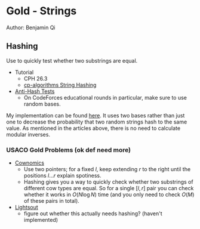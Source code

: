 # Gold - Strings

Author: Benjamin Qi

## Hashing

Use to quickly test whether two substrings are equal.

 - Tutorial 
   - CPH 26.3
   - [cp-algorithms String Hashing](https://cp-algorithms.com/string/string-hashing.html)
 - [Anti-Hash Tests](https://codeforces.com/blog/entry/60442)
   - On CodeForces educational rounds in particular, make sure to use random bases.

My implementation can be found [here](https://github.com/bqi343/USACO/blob/master/Implementations/content/strings%20(14)/Light/HashRange%20(14.2).h). It uses two bases rather than just one to decrease the probability that two random strings hash to the same value. As mentioned in the articles above, there is no need to calculate modular inverses.

### USACO Gold Problems (ok def need more)

  - [Cownomics](http://www.usaco.org/index.php?page=viewproblem2&cpid=741) 
    - Use two pointers; for a fixed $l$, keep extending $r$ to the right until the positions $l\ldots r$ explain spotiness. 
    - Hashing gives you a way to quickly check whether two substrings of different cow types are equal. So for a single $[l,r]$ pair you can check whether it works in $O(N\log N)$ time (and you only need to check $O(M)$ of these pairs in total).
  - [Lightsout](http://www.usaco.org/index.php?page=viewproblem2&cpid=599)
    - figure out whether this actually needs hashing? (haven't implemented)